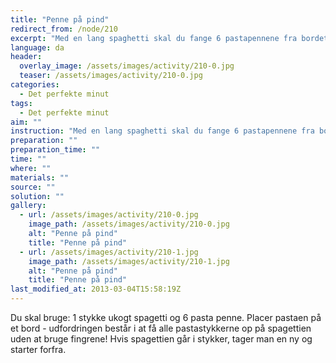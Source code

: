 ```yaml
---
title: "Penne på pind"
redirect_from: /node/210
excerpt: "Med en lang spaghetti skal du fange 6 pastapennene fra bordet. Placer pastaen på et bord - udfordringen består i at få alle pastastykkerne op på spagettien uden at bruge fingrene! Hvis spagettien går i stykker, tager man en ny og starter forfra."
language: da
header:
  overlay_image: /assets/images/activity/210-0.jpg
  teaser: /assets/images/activity/210-0.jpg
categories: 
  - Det perfekte minut
tags: 
  - Det perfekte minut
aim: ""
instruction: "Med en lang spaghetti skal du fange 6 pastapennene fra bordet. Placer pastaen på et bord - udfordringen består i at få alle pastastykkerne op på spagettien uden at bruge fingrene! Hvis spagettien går i stykker, tager man en ny og starter forfra."
preparation: ""
preparation_time: ""
time: ""
where: ""
materials: ""
source: ""
solution: ""
gallery:
  - url: /assets/images/activity/210-0.jpg
    image_path: /assets/images/activity/210-0.jpg
    alt: "Penne på pind"
    title: "Penne på pind"
  - url: /assets/images/activity/210-1.jpg
    image_path: /assets/images/activity/210-1.jpg
    alt: "Penne på pind"
    title: "Penne på pind"
last_modified_at: 2013-03-04T15:58:19Z
---
```

Du skal bruge: 1 stykke ukogt spagetti og 6 pasta penne. Placer pastaen på et bord - udfordringen består i at få alle pastastykkerne op på spagettien uden at bruge fingrene! Hvis spagettien går i stykker, tager man en ny og starter forfra.
